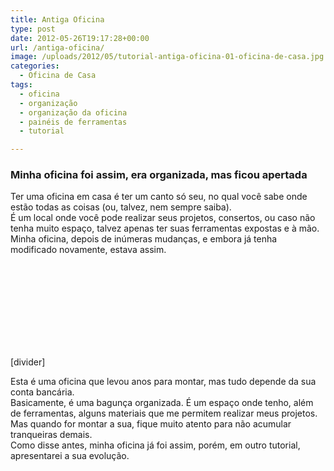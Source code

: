 ```yaml
---
title: Antiga Oficina
type: post
date: 2012-05-26T19:17:28+00:00
url: /antiga-oficina/
image: /uploads/2012/05/tutorial-antiga-oficina-01-oficina-de-casa.jpg
categories:
  - Oficina de Casa
tags:
  - oficina
  - organização
  - organização da oficina
  - painéis de ferramentas
  - tutorial

---
```

### Minha oficina foi assim, era organizada, mas ficou apertada

Ter uma oficina em casa é ter um canto só seu, no qual você sabe onde estão todas as coisas (ou, talvez, nem sempre saiba).  
É um local onde você pode realizar seus projetos, consertos, ou caso não tenha muito espaço, talvez apenas ter suas ferramentas expostas e à mão.  
Minha oficina, depois de inúmeras mudanças, e embora já tenha modificado novamente, estava assim.<figure class="quatro">

<a href="/uploads/tutoriais/antiga-oficina/tutorial-antiga-oficina-01-oficina-de-casa.jpg" rel="prettyPhoto"><img src="/uploads/tutoriais/antiga-oficina/thumbs/tutorial-antiga-oficina-01-oficina-de-casa.jpg" alt="" /></a><a href="/uploads/tutoriais/antiga-oficina/tutorial-antiga-oficina-02-oficina-de-casa.jpg" rel="prettyPhoto"><img src="/uploads/tutoriais/antiga-oficina/thumbs/tutorial-antiga-oficina-02-oficina-de-casa.jpg" alt="" /></a><a href="/uploads/tutoriais/antiga-oficina/tutorial-antiga-oficina-03-oficina-de-casa.jpg" rel="prettyPhoto"><img src="/uploads/tutoriais/antiga-oficina/thumbs/tutorial-antiga-oficina-03-oficina-de-casa.jpg" alt="" /></a><a href="/uploads/tutoriais/antiga-oficina/tutorial-antiga-oficina-04-oficina-de-casa.jpg" rel="prettyPhoto"><img src="/uploads/tutoriais/antiga-oficina/thumbs/tutorial-antiga-oficina-04-oficina-de-casa.jpg" alt="" /></a></figure>

&nbsp;<figure class="quatro">

<a href="/uploads/tutoriais/antiga-oficina/tutorial-antiga-oficina-05-oficina-de-casa.jpg" rel="prettyPhoto"><img src="/uploads/tutoriais/antiga-oficina/thumbs/tutorial-antiga-oficina-05-oficina-de-casa.jpg" alt="" /></a><a href="/uploads/tutoriais/antiga-oficina/tutorial-antiga-oficina-06-oficina-de-casa.jpg" rel="prettyPhoto"><img src="/uploads/tutoriais/antiga-oficina/thumbs/tutorial-antiga-oficina-06-oficina-de-casa.jpg" alt="" /></a><a href="/uploads/tutoriais/antiga-oficina/tutorial-antiga-oficina-07-oficina-de-casa.jpg" rel="prettyPhoto"><img src="/uploads/tutoriais/antiga-oficina/thumbs/tutorial-antiga-oficina-07-oficina-de-casa.jpg" alt="" /></a><a href="/uploads/tutoriais/antiga-oficina/tutorial-antiga-oficina-08-oficina-de-casa.jpg" rel="prettyPhoto"><img src="/uploads/tutoriais/antiga-oficina/thumbs/tutorial-antiga-oficina-08-oficina-de-casa.jpg" alt="" /></a></figure>

&nbsp;<figure class="tres">

<a href="/uploads/tutoriais/antiga-oficina/tutorial-antiga-oficina-09-oficina-de-casa.jpg" rel="prettyPhoto"><img src="/uploads/tutoriais/antiga-oficina/thumbs/tutorial-antiga-oficina-09-oficina-de-casa.jpg" alt="" /></a><a href="/uploads/tutoriais/antiga-oficina/tutorial-antiga-oficina-10-oficina-de-casa.jpg" rel="prettyPhoto"><img src="/uploads/tutoriais/antiga-oficina/thumbs/tutorial-antiga-oficina-10-oficina-de-casa.jpg" alt="" /></a><a href="/uploads/tutoriais/antiga-oficina/tutorial-antiga-oficina-11-oficina-de-casa.jpg" rel="prettyPhoto"><img src="/uploads/tutoriais/antiga-oficina/thumbs/tutorial-antiga-oficina-11-oficina-de-casa.jpg" alt="" /></a></figure>

&nbsp;<figure class="tres">

<a href="/uploads/tutoriais/antiga-oficina/tutorial-antiga-oficina-13-oficina-de-casa.jpg" rel="prettyPhoto"><img src="/uploads/tutoriais/antiga-oficina/thumbs/tutorial-antiga-oficina-13-oficina-de-casa.jpg" alt="" /></a><a href="/uploads/tutoriais/antiga-oficina/tutorial-antiga-oficina-14-oficina-de-casa.jpg" rel="prettyPhoto"><img src="/uploads/tutoriais/antiga-oficina/thumbs/tutorial-antiga-oficina-14-oficina-de-casa.jpg" alt="" /></a><a href="/uploads/tutoriais/antiga-oficina/tutorial-antiga-oficina-12-oficina-de-casa.jpg" rel="prettyPhoto"><img src="/uploads/tutoriais/antiga-oficina/thumbs/tutorial-antiga-oficina-12-oficina-de-casa.jpg" alt="" /></a></figure>

[divider]

Esta é uma oficina que levou anos para montar, mas tudo depende da sua conta bancária.  
Basicamente, é uma bagunça organizada. É um espaço onde tenho, além de ferramentas, alguns materiais que me permitem realizar meus projetos.  
Mas quando for montar a sua, fique muito atento para não acumular tranqueiras demais.  
Como disse antes, minha oficina já foi assim, porém, em outro tutorial, apresentarei a sua evolução.
